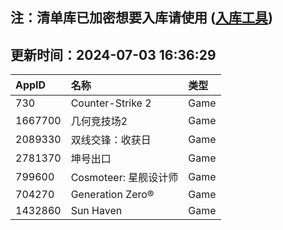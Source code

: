 ## 注：清单库已加密想要入库请使用 ([入库工具](https://github.com/BlankTMing/ManifestAutoUpdate/releases))

## 更新时间：2024-07-03 16:36:29
| AppID | 名称 | 类型  |
| :-------------------- | :----------------------------- | :----------- |
| 730 | Counter-Strike 2| Game |
| 1667700 | 几何竞技场2| Game |
| 2089330 | 双线交锋：收获日| Game |
| 2781370 | 坤号出口| Game |
| 799600 | Cosmoteer: 星舰设计师| Game |
| 704270 | Generation Zero®| Game |
| 1432860 | Sun Haven| Game |
